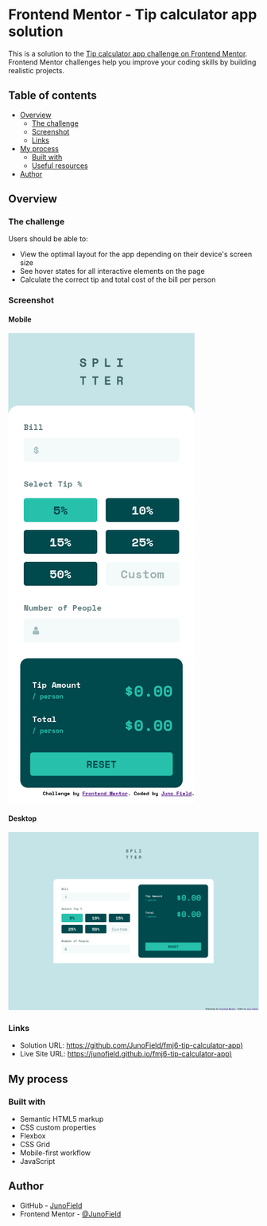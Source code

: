 # Frontend Mentor - Tip calculator app solution

This is a solution to the [Tip calculator app challenge on Frontend Mentor](https://www.frontendmentor.io/challenges/tip-calculator-app-ugJNGbJUX). Frontend Mentor challenges help you improve your coding skills by building realistic projects.

## Table of contents

- [Overview](#overview)
  - [The challenge](#the-challenge)
  - [Screenshot](#screenshot)
  - [Links](#links)
- [My process](#my-process)
  - [Built with](#built-with)
  - [Useful resources](#useful-resources)
- [Author](#author)


## Overview

### The challenge

Users should be able to:

- View the optimal layout for the app depending on their device's screen size
- See hover states for all interactive elements on the page
- Calculate the correct tip and total cost of the bill per person

### Screenshot
#### Mobile
![](screenshot-mobile.png)

#### Desktop
![](screenshot-desktop.png)


### Links

- Solution URL: [https://github.com/JunoField/fmj6-tip-calculator-app)](https://github.com/JunoField/fmj6-tip-calculator-app)
- Live Site URL: [https://junofield.github.io/fmj6-tip-calculator-app)](https://junofield.github.io/fmj6-tip-calculator-app)

## My process

### Built with

- Semantic HTML5 markup
- CSS custom properties
- Flexbox
- CSS Grid
- Mobile-first workflow
- JavaScript


## Author

- GitHub - [JunoField](https://github.com/JunoField)
- Frontend Mentor - [@JunoField](https://www.frontendmentor.io/profile/JunoField)